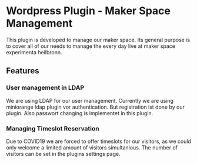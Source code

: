 # Wordpress Plugin - Maker Space Management

This plugin is developed to manage our maker space. Its general purpose is to cover all of our needs to manage the every day live at maker space experimenta heilbronn.

## Features

### User management in LDAP

We are using LDAP for our user management. Currently we are using miniorange ldap plugin vor authentication. But registration ist done by our plugin.
Also passwort changing is implementet in this plugin.

### Managing Timeslot Reservation

Due to COVID19 we are forced to offer timeslots for our visitors, as we could only welcome a limited amount of visitors simultanious. The number of visitors can be set in the plugins settings page.
